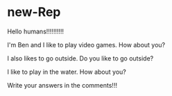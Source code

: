 # new-Rep
Hello humans!!!!!!!!!!

I'm Ben and I like to play video games. How about you? 

I also likes to go outside. Do you like to go outside?

I like to play in the water. How about you?

Write your answers in the comments!!!
